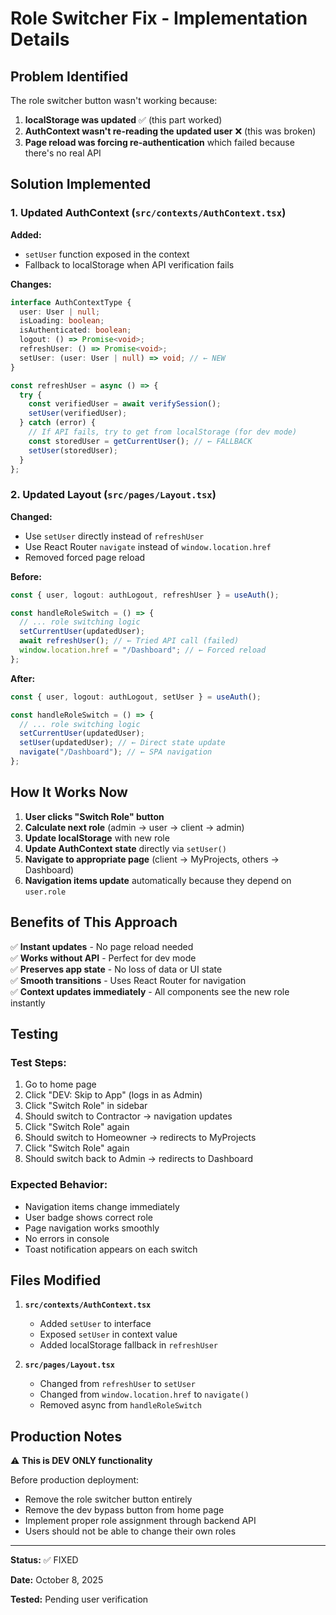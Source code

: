 # Role Switcher Fix - Implementation Details

## Problem Identified

The role switcher button wasn't working because:

1. **localStorage was updated** ✅ (this part worked)
2. **AuthContext wasn't re-reading the updated user** ❌ (this was broken)
3. **Page reload was forcing re-authentication** which failed because there's no real API

## Solution Implemented

### 1. Updated AuthContext (`src/contexts/AuthContext.tsx`)

**Added:**

- `setUser` function exposed in the context
- Fallback to localStorage when API verification fails

**Changes:**

```typescript
interface AuthContextType {
  user: User | null;
  isLoading: boolean;
  isAuthenticated: boolean;
  logout: () => Promise<void>;
  refreshUser: () => Promise<void>;
  setUser: (user: User | null) => void; // ← NEW
}

const refreshUser = async () => {
  try {
    const verifiedUser = await verifySession();
    setUser(verifiedUser);
  } catch (error) {
    // If API fails, try to get from localStorage (for dev mode)
    const storedUser = getCurrentUser(); // ← FALLBACK
    setUser(storedUser);
  }
};
```

### 2. Updated Layout (`src/pages/Layout.tsx`)

**Changed:**

- Use `setUser` directly instead of `refreshUser`
- Use React Router `navigate` instead of `window.location.href`
- Removed forced page reload

**Before:**

```typescript
const { user, logout: authLogout, refreshUser } = useAuth();

const handleRoleSwitch = () => {
  // ... role switching logic
  setCurrentUser(updatedUser);
  await refreshUser(); // ← Tried API call (failed)
  window.location.href = "/Dashboard"; // ← Forced reload
};
```

**After:**

```typescript
const { user, logout: authLogout, setUser } = useAuth();

const handleRoleSwitch = () => {
  // ... role switching logic
  setCurrentUser(updatedUser);
  setUser(updatedUser); // ← Direct state update
  navigate("/Dashboard"); // ← SPA navigation
};
```

## How It Works Now

1. **User clicks "Switch Role" button**
2. **Calculate next role** (admin → user → client → admin)
3. **Update localStorage** with new role
4. **Update AuthContext state** directly via `setUser()`
5. **Navigate to appropriate page** (client → MyProjects, others → Dashboard)
6. **Navigation items update** automatically because they depend on `user.role`

## Benefits of This Approach

✅ **Instant updates** - No page reload needed  
✅ **Works without API** - Perfect for dev mode  
✅ **Preserves app state** - No loss of data or UI state  
✅ **Smooth transitions** - Uses React Router for navigation  
✅ **Context updates immediately** - All components see the new role instantly

## Testing

### Test Steps:

1. Go to home page
2. Click "DEV: Skip to App" (logs in as Admin)
3. Click "Switch Role" in sidebar
4. Should switch to Contractor → navigation updates
5. Click "Switch Role" again
6. Should switch to Homeowner → redirects to MyProjects
7. Click "Switch Role" again
8. Should switch back to Admin → redirects to Dashboard

### Expected Behavior:

- Navigation items change immediately
- User badge shows correct role
- Page navigation works smoothly
- No errors in console
- Toast notification appears on each switch

## Files Modified

1. **`src/contexts/AuthContext.tsx`**

   - Added `setUser` to interface
   - Exposed `setUser` in context value
   - Added localStorage fallback in `refreshUser`

2. **`src/pages/Layout.tsx`**
   - Changed from `refreshUser` to `setUser`
   - Changed from `window.location.href` to `navigate()`
   - Removed async from `handleRoleSwitch`

## Production Notes

⚠️ **This is DEV ONLY functionality**

Before production deployment:

- Remove the role switcher button entirely
- Remove the dev bypass button from home page
- Implement proper role assignment through backend API
- Users should not be able to change their own roles

---

**Status:** ✅ FIXED

**Date:** October 8, 2025

**Tested:** Pending user verification

